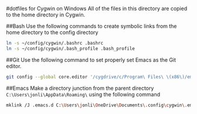 #dotfiles for Cygwin on Windows
All of the files in this directory are copied to the home directory in Cygwin.

##Bash
Use the following commands to create symbolic links from the home directory to the config directory
```bash
ln -s ~/config/cygwin/.bashrc .bashrc
ln -s ~/config/cygwin/.bash_profile .bash_profile
```

##Git
Use the following command to set properly set Emacs as the Git editor.
```bash
git config --global core.editor '/cygdrive/c/Program\ Files\ \(x86\)/emacs-25.1-i686-w64-mingw32/bin/emacs.exe `cygpath --windows ${1}` && set'
```

##Emacs
Make a directory junction from the parent directory `C:\Users\jonli\AppData\Roaming\` using the following command

```bash
mklink /J .emacs.d C:\Users\jonli\OneDrive\Documents\.config\cygwin\.emacs.d
```
